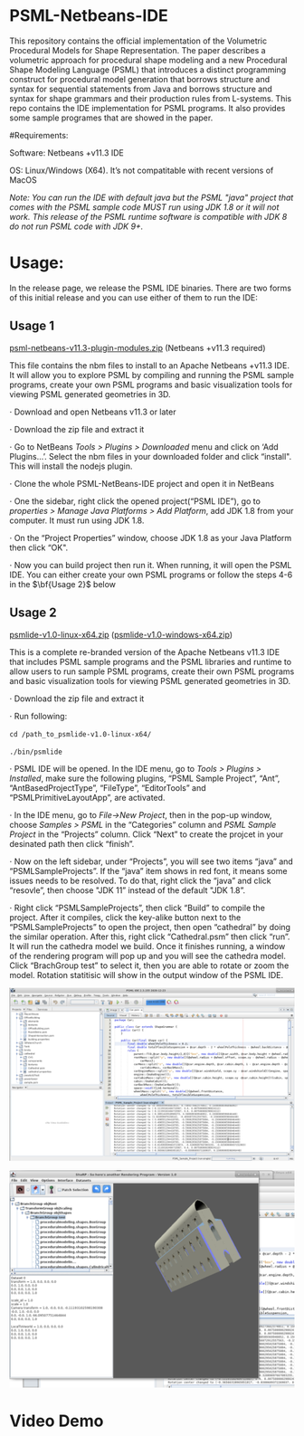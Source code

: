 # PSML-Netbeans-IDE

This repository contains the official implementation of the Volumetric Procedural Models for Shape Representation. The paper describes a volumetric approach for procedural shape modeling and a new Procedural Shape Modeling Language (PSML) that introduces a distinct programming construct for procedural model generation that borrows structure and syntax for sequential statements from Java and borrows structure and syntax for shape grammars and their production rules from L-systems. This repo contains the IDE implementation for PSML programs. It also provides some sample programes that are showed in the paper.



#Requirements:

Software: Netbeans +v11.3 IDE

OS: Linux/Windows (X64). It’s not compatitable with recent versions of MacOS


*Note: You can run the IDE with default java but the PSML "java" project that comes with the PSML sample code MUST run using JDK 1.8 or it will not work. This release of the PSML runtime software is compatible with JDK 8 do not run PSML code with JDK 9+.*



# Usage:

In the release page, we release the PSML IDE binaries. There are two forms of this initial release and you can use either of them to run the IDE:

## Usage 1

[psml-netbeans-v11.3-plugin-modules.zip](https://github.com/uncc-visionlab/psml-netbeans-ide/releases/download/v1.0.0-alpha/psml-netbeans-v11.3-plugin-modules.zip) (Netbeans +v11.3 required)

This file contains the nbm files to install to an Apache Netbeans +v11.3 IDE. It will allow you to explore PSML by compiling and running the PSML sample programs, create your own PSML programs and basic visualization tools for viewing PSML generated geometries in 3D.

$\cdot$ Download and open Netbeans v11.3 or later

$\cdot$ Download the zip file and extract it

$\cdot$ Go to NetBeans *Tools > Plugins > Downloaded* menu and click on ‘Add Plugins…’. Select the nbm files in your downloaded folder and click “install". This will install the nodejs plugin.

$\cdot$ Clone the whole PSML-NetBeans-IDE project and open it in NetBeans

$\cdot$ One the sidebar, right click the opened project(“PSML IDE”), go to *properties > Manage Java Platforms > Add Platform*, add JDK 1.8 from your computer. It must run using JDK 1.8.

$\cdot$ On the “Project Properties” window, choose JDK 1.8 as your Java Platform then click “OK".

$\cdot$ Now you can build project then run it. When running, it will open the PSML IDE. You can either create your own PSML programs or follow the steps 4-6 in the $\bf{Usage 2}$ below



## Usage 2

[psmlide-v1.0-linux-x64.zip](https://github.com/uncc-visionlab/psml-netbeans-ide/releases/download/v1.0.0-alpha/psmlide-v1.0-linux-x64.zip) ([psmlide-v1.0-windows-x64.zip](https://github.com/uncc-visionlab/psml-netbeans-ide/releases/download/v1.0.0-alpha/psmlide-v1.0-windows-x64.zip))


This is a complete re-branded version of the Apache Netbeans v11.3 IDE that includes PSML sample programs and the PSML libraries and runtime to allow users to run sample PSML programs, create their own PSML programs and basic visualization tools for viewing PSML generated geometries in 3D.

$\cdot$ Download the zip file and extract it

$\cdot$ Run following:

`cd /path_to_psmlide-v1.0-linux-x64/`

`./bin/psmlide`

$\cdot$ PSML IDE will be opened. In the IDE menu, go to *Tools > Plugins > Installed*, make sure the following plugins, “PSML Sample Project”, “Ant”, “AntBasedProjectType”, “FileType”, “EditorTools” and “PSMLPrimitiveLayoutApp”, are activated. 

$\cdot$  In the IDE menu, go to *File->New Project*, then in the pop-up window, choose *Samples > PSML* in the “Categories” column and *PSML Sample Project* in the “Projects” column. Click “Next” to create the projcet in your desinated path then click “finish”.

$\cdot$ Now on the left sidebar, under “Projects”, you will see two items “java” and “PSMLSampleProjects”. If the “java” item shows in red font, it means some issues needs to be resolved. To do that, right click the “java” and click “resovle”, then choose "JDK 11” instead of the default "JDK 1.8”.

$\cdot$ Right click “PSMLSampleProjects”, then click “Build” to compile the project. After it compiles, click the key-alike button next to the “PSMLSampleProjects” to open the project, then open “cathedral” by doing the similar operation. After this, right click “Cathedral.psm” then click “run”. It will run the cathedra model we build. Once it finishes running, a window of the rendering program will pop up and you will see the cathedra model. Click “BrachGroup test” to select it, then you are able to rotate or zoom the model. Rotation statitisic will show in the output window of the PSML IDE.

![PSML-IDE-1](./images/PSML-IDE-1.png)

![PSML-IDE-2](./images/PSML-IDE-2.png)

# Video Demo



